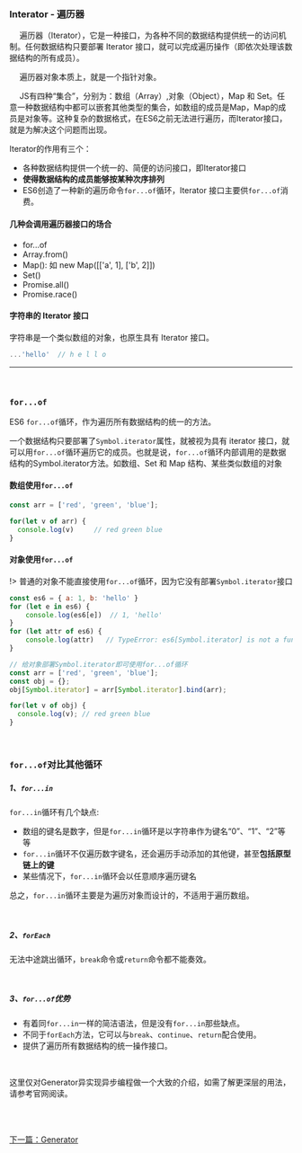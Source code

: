 ### Interator - 遍历器


&emsp; 遍历器（Iterator），它是一种接口，为各种不同的数据结构提供统一的访问机制。任何数据结构只要部署 Iterator 接口，就可以完成遍历操作（即依次处理该数据结构的所有成员）。

&emsp; 遍历器对象本质上，就是一个指针对象。

&emsp; JS有四种“集合”，分别为：数组（Array）,对象（Object），Map 和 Set。任意一种数据结构中都可以嵌套其他类型的集合，如数组的成员是Map，Map的成员是对象等。这种复杂的数据格式，在ES6之前无法进行遍历，而Iterator接口，就是为解决这个问题而出现。


Iterator的作用有三个：
- 各种数据结构提供一个统一的、简便的访问接口，即Iterator接口
- **使得数据结构的成员能够按某种次序排列**
- ES6创造了一种新的遍历命令`for...of`循环，Iterator 接口主要供`for...of`消费。


#### 几种会调用遍历器接口的场合

- for...of
- Array.from()
- Map(): 如 new Map([['a', 1], ['b', 2]])
- Set()
- Promise.all()
- Promise.race()



#### 字符串的 Iterator 接口
字符串是一个类似数组的对象，也原生具有 Iterator 接口。
```js
...'hello'  // h e l l o
```

---
<br>

### `for...of`

ES6 `for...of`循环，作为遍历所有数据结构的统一的方法。

一个数据结构只要部署了`Symbol.iterator`属性，就被视为具有 iterator 接口，就可以用`for...of`循环遍历它的成员。也就是说，`for...of`循环内部调用的是数据结构的Symbol.iterator方法。如数组、Set 和 Map 结构、某些类似数组的对象

#### 数组使用`for...of`
```js
const arr = ['red', 'green', 'blue'];

for(let v of arr) {
  console.log(v)     // red green blue
}
```


#### 对象使用`for...of`
!> 普通的对象不能直接使用`for...of`循环，因为它没有部署`Symbol.iterator`接口
```js
const es6 = { a: 1, b: 'hello' }
for (let e in es6) {
    console.log(es6[e])  // 1, 'hello'
}
for (let attr of es6) {
    console.log(attr)   // TypeError: es6[Symbol.iterator] is not a function
}

// 给对象部署Symbol.iterator即可使用for...of循环
const arr = ['red', 'green', 'blue'];
const obj = {};
obj[Symbol.iterator] = arr[Symbol.iterator].bind(arr);

for(let v of obj) {
  console.log(v); // red green blue
}
```

<br>

### `for...of`对比其他循环

##### 1、`for...in`
`for...in`循环有几个缺点:
- 数组的键名是数字，但是`for...in`循环是以字符串作为键名“0”、“1”、“2”等等
- `for...in`循环不仅遍历数字键名，还会遍历手动添加的其他键，甚至**包括原型链上的键**
- 某些情况下，`for...in`循环会以任意顺序遍历键名

总之，`for...in`循环主要是为遍历对象而设计的，不适用于遍历数组。

<br>

##### 2、`forEach`
无法中途跳出循环，`break`命令或`return`命令都不能奏效。


<br>

##### 3、`for...of`优势
- 有着同`for...in`一样的简洁语法，但是没有`for...in`那些缺点。
- 不同于`forEach`方法，它可以与`break`、`continue`、`return`配合使用。
- 提供了遍历所有数据结构的统一操作接口。


<br>

这里仅对Generator异实现异步编程做一个大致的介绍，如需了解更深层的用法，请参考官网阅读。


<br>
<br>

[下一篇：Generator](/ES6/Generator)
